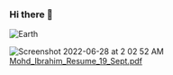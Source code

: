 ### Hi there 👋

![Earth](https://user-images.githubusercontent.com/27896839/176034463-39227634-04d0-4c05-a6f8-b605bf3db1c1.gif)


![Screenshot 2022-06-28 at 2 02 52 AM](https://user-images.githubusercontent.com/27896839/176034347-df63f2a1-7a20-4312-ad63-f035b5aabcb2.png)
[Mohd_Ibrahim_Resume_19_Sept.pdf](https://github.com/ibrahimsaleem/ibrahimsaleem/files/9602311/Mohd_Ibrahim_Resume_19_Sept.pdf)
